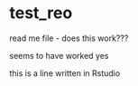 # test_reo
read me file - does this work???

seems to have worked yes

this is a line written in Rstudio
